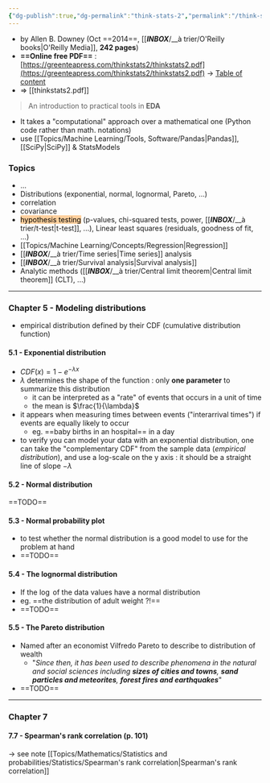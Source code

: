 ```yaml
---
{"dg-publish":true,"dg-permalink":"think-stats-2","permalink":"/think-stats-2/","dgHomeLink":true,"dgPassFrontmatter":false}
---
```



- by Allen B. Downey (Oct ==2014==, [[___INBOX___/__à trier/O'Reilly books|O'Reilly Media]], **242 pages**)
- **==Online free PDF==** : [https://greenteapress.com/thinkstats2/thinkstats2.pdf](https://greenteapress.com/thinkstats2/thinkstats2.pdf) -> [Table of content](https://greenteapress.com/thinkstats2/html/index.html)
- => [[thinkstats2.pdf]]

> An introduction to practical tools in **EDA**






- It takes a "computational" approach over a mathematical one (Python code rather than math. notations)
- use [[Topics/Machine Learning/Tools, Software/Pandas|Pandas]], [[SciPy|SciPy]] & StatsModels

### Topics
- ...
- Distributions (exponential, normal, lognormal, Pareto, ...)
- correlation
- covariance
- <mark style="background: #FFB86CA6;">hypothesis testing</mark> (p-values, chi-squared tests, power, [[___INBOX___/__à trier/t-test|t-test]], ...), Linear least squares (residuals, goodness of fit, ...)
- [[Topics/Machine Learning/Concepts/Regression|Regression]]
- [[___INBOX___/__à trier/Time series|Time series]] analysis
- [[___INBOX___/__à trier/Survival analysis|Survival analysis]]
- Analytic methods ([[___INBOX___/__à trier/Central limit theorem|Central limit theorem]] (CLT), ...)

---
### Chapter 5 - Modeling distributions
- empirical distribution defined by their CDF (cumulative distribution function)

#### 5.1 - Exponential distribution
- $CDF(x)=1-e^{-\lambda x}$
- $\lambda$ determines the shape of the function : only **one parameter** to summarize this distribution
	- it can be interpreted as a "rate" of events that occurs in a unit of time
	- the mean is $\frac{1}{\lambda}$
- it appears when measuring times between events ("interarrival times") if events are equally likely to occur
	- eg. ==baby births in an hospital== in a day
- to verify you can model your data with an exponential distribution, one can take the "complementary CDF" from the sample data (*empirical distribution*), and use a log-scale on the y axis : it should be a straight line of slope $-\lambda$ 

#### 5.2 - Normal distribution

==TODO==

#### 5.3 - Normal probability plot
- to test whether the normal distribution is a good model to use for the problem at hand
- ==TODO==

#### 5.4 - The lognormal distribution
- If the $\log$ of the data values have a normal distribution
- eg. ==the distribution of adult weight ?!==
- ==TODO==

#### 5.5 - The Pareto distribution
- Named after an economist Vilfredo Pareto to describe to distribution of wealth
	- "*Since then, it has been used to describe phenomena in the natural and social sciences including **sizes of cities and towns**, **sand particles and meteorites**, **forest fires and earthquakes***"
- ==TODO==

---
### Chapter 7

#### 7.7 - Spearman's rank correlation (p. 101)
-> see note [[Topics/Mathematics/Statistics and probabilities/Statistics/Spearman's rank correlation|Spearman's rank correlation]]

